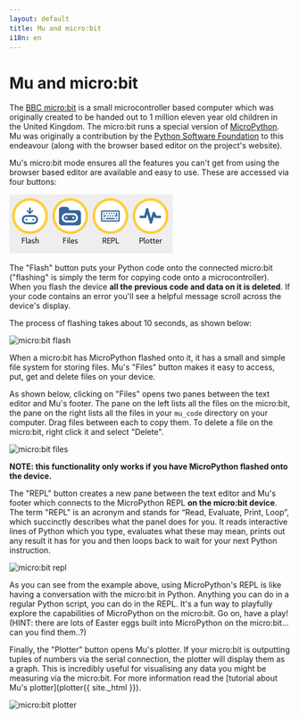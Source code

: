 ```yaml
---
layout: default
title: Mu and micro:bit
i18n: en
---
```


# Mu and micro:bit

The [BBC micro:bit](http://microbit.org/) is a small microcontroller based
computer which was originally created to be handed out to 1 million eleven
year old children in the United Kingdom. The micro:bit runs a special version
of [MicroPython](http://micropython.org/). Mu was originally a contribution by
the [Python Software Foundation](https://www.python.org/psf/) to this endeavour
(along with the browser based editor on the project's website).

Mu's micro:bit mode ensures all the features you can't get from using the
browser based editor are available and easy to use. These are accessed via
four buttons:

<div class="row">
  <img src="/img/en/tutorials/microbit_buttons.png" alt="Buttons from the micro:bit mode" class="img-responsive center-block img-rounded movie"/>
  <br/>
</div>

The "Flash" button puts your Python code onto the connected micro:bit
("flashing" is simply the term for copying code onto a microcontroller). When
you flash the device **all the previous code and data on it is deleted**. If
your code contains an error you'll see a helpful message scroll across the
device's display.

The process of flashing takes about 10 seconds, as shown below:

<div class="row">
  <img src="/img/en/tutorials/microbit_flash.gif" alt="micro:bit flash" class="img-responsive center-block img-rounded movie"/>
  <br/>
</div>

When a micro:bit has MicroPython flashed onto it, it has a small and simple
file system for storing files. Mu's "Files" button makes it easy to access,
put, get and delete files on your device.

As shown below, clicking on "Files" opens two panes between the text editor and
Mu's footer. The pane on the left lists all the files on the micro:bit, the
pane on the right lists all the files in your `mu_code` directory on your
computer. Drag files between each to copy them. To delete a file on the
micro:bit, right click it and select "Delete".

<div class="row">
  <img src="/img/en/tutorials/microbit_files.gif" alt="micro:bit files" class="img-responsive center-block img-rounded movie"/>
  <br/>
</div>

**NOTE: this functionality only works if you have MicroPython flashed onto the
device.**

The "REPL" button creates a new pane between the text editor and Mu's footer
which connects to the MicroPython REPL **on the micro:bit device**. The term
"REPL" is an acronym and stands for “Read, Evaluate, Print, Loop”, which
succinctly describes what the panel does for you. It reads interactive lines of
Python which you type, evaluates what these may mean, prints out any result it
has for you and then loops back to wait for your next Python instruction.

<div class="row">
  <img src="/img/en/tutorials/microbit_repl.gif" alt="micro:bit repl" class="img-responsive center-block img-rounded movie"/>
  <br/>
</div>

As you can see from the example above, using MicroPython's REPL is like having
a conversation with the micro:bit in Python. Anything you can do in a regular
Python script, you can do in the REPL. It's a fun way to playfully explore the
capabilities of MicroPython on the micro:bit. Go on, have a play! (HINT: there
are lots of Easter eggs built into MicroPython on the micro:bit... can you find
them..?)

Finally, the "Plotter" button opens Mu's plotter. If your micro:bit is
outputting tuples of numbers via the serial connection, the plotter will
display them as a graph. This is incredibly useful for visualising any data you
might be measuring via the micro:bit. For more information read the
[tutorial about Mu's plotter](plotter{{ site._html }}).

<div class="row">
  <img src="/img/en/tutorials/microbit_plotter.gif" alt="micro:bit plotter" class="img-responsive center-block img-rounded movie"/>
  <br/>
</div>
